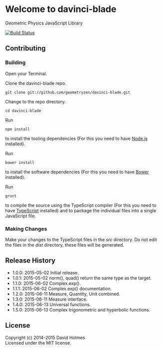 # Welcome to davinci-blade

Geometric Physics JavaScript Library

[![Build Status](https://travis-ci.org/geometryzen/davinci-blade.png)](https://travis-ci.org/geometryzen/davinci-blade)

## Contributing

### Building

Open your Terminal.

Clone the davinci-blade repo.
```
git clone git://github.com/geometryzen/davinci-blade.git
```

Change to the repo directory.
```
cd davinci-blade
```

Run
```
npm install
```
to install the tooling dependencies (For this you need to have [Node.js](http://nodejs.org) installed).

Run
```
bower install
```
to install the software dependencies (For this you need to have [Bower](http://bower.io) installed).

Run
```
grunt
```
to compile the source using the TypeScript compiler (For this you need to have [TypeScript](http://www.typescriptlang.org) installed) and to package the individual files into a single JavaScript file.

### Making Changes

Make your changes to the TypeScript files in the _src_ directory. Do not edit the files in the _dist_ directory, these files will be generated.

## Release History
* 1.0.0: 2015-05-02 Initial release.
* 1.0.1: 2015-05-02 norm(), quad() return the same type as the target.
* 1.1.0: 2015-06-02 Complex.exp().
* 1.1.1: 2015-06-02 Complex.exp() documentation.
* 1.2.0: 2015-06-11 Measure, Quantity, Unit combined.
* 1.3.0: 2015-06-11 Measure interface.
* 1.4.0: 2015-06-13 Universal functions.
* 1.5.0: 2015-06-13 Complex trigonometric and hyperbolic functions.

## License
Copyright (c) 2014-2015 David Holmes  
Licensed under the MIT license.

